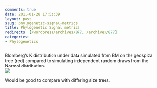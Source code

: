 ```yaml
---
comments: true
date: 2011-01-28 17:52:39
layout: post
slug: phylogenetic-signal-metrics
title: Phylogenetic Signal metrics
redirects: [/wordpress/archives/877, /archives/877]
categories:
- Phylogenetics
---
```


Blomberg's K distribution under data simulated from BM on the geospiza tree (red) compared to simulating independent random draws from the Normal distribution.  
![]( http://farm6.staticflickr.com/5256/5396480381_145d947577_o.png )


Would be good to compare with differing size trees.  



